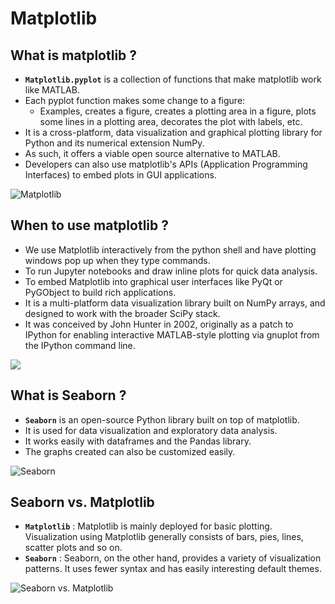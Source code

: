 # Matplotlib
## What is matplotlib ?

* **`Matplotlib.pyplot`** is a collection of functions that make matplotlib work like MATLAB.
* Each pyplot function makes some change to a figure:
   * Examples, creates a figure, creates a plotting area in a figure, plots some lines in a plotting area, decorates the plot with labels, etc.
* It is a cross-platform, data visualization and graphical plotting library for Python and its numerical extension NumPy.
* As such, it offers a viable open source alternative to MATLAB.
* Developers can also use matplotlib's APIs (Application Programming Interfaces) to embed plots in GUI applications.

![Matplotlib](https://matplotlib.org/_static/logo2_compressed.svg)

## When to use matplotlib ?

* We use Matplotlib interactively from the python shell and have plotting windows pop up when they type commands.
* To run Jupyter notebooks and draw inline plots for quick data analysis.
* To embed Matplotlib into graphical user interfaces like PyQt or PyGObject to build rich applications.
* It is a multi-platform data visualization library built on NumPy arrays, and designed to work with the broader SciPy stack.
* It was conceived by John Hunter in 2002, originally as a patch to IPython for enabling interactive MATLAB-style plotting via gnuplot from the IPython command line.

![](https://www.edureka.co/blog/wp-content/uploads/2017/07/Graph-Matplotlib-tutorial-edureka.jpg)

## What is Seaborn ?
* **`Seaborn`** is an open-source Python library built on top of matplotlib.
* It is used for data visualization and exploratory data analysis.
* It works easily with dataframes and the Pandas library.
* The graphs created can also be customized easily.

![Seaborn](https://seaborn.pydata.org/_static/logo-wide-lightbg.svg)

## Seaborn vs. Matplotlib

* **`Matplotlib`** : Matplotlib is mainly deployed for basic plotting. Visualization using Matplotlib generally consists of bars, pies, lines, scatter plots and so on.
* **`Seaborn`** : Seaborn, on the other hand, provides a variety of visualization patterns. It uses fewer syntax and has easily interesting default themes.

![Seaborn vs. Matplotlib](https://miro.medium.com/max/1204/0*X5gtiJcwrFGZx_fk)